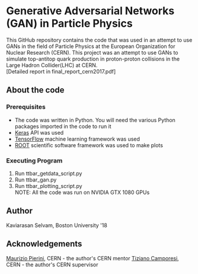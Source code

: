 # Generative Adversarial Networks (GAN) in Particle Physics
This GitHub repository contains the code that was used in an attempt to use GANs in the field of Particle Physics at the European Organization for Nuclear Research (CERN). This project was an attempt to use GANs to simulate top-antitop quark production in proton-proton collisions in the Large Hadron Collider(LHC) at CERN. <br />
[Detailed report in final_report_cern2017.pdf]

## About the code
### Prerequisites
* The code was written in Python. You will need the various Python packages imported in the code to run it
* [Keras](https://keras.io/) API was used
* [TensorFlow](https://www.tensorflow.org/) machine learning framework was used
* [ROOT](https://root.cern.ch/) scientific software framework was used to make plots <br />

### Executing Program
1. Run ttbar_getdata_script.py <br />
2. Run ttbar_gan.py <br />
3. Run ttbar_plotting_script.py <br />
NOTE: All the code was run on NVIDIA GTX 1080 GPUs

## Author
Kaviarasan Selvam, Boston University '18

## Acknowledgements
[Maurizio Pierini](https://ch.linkedin.com/in/maurizio-pierini-a04889a), CERN - the author's CERN mentor
[Tiziano Camporesi](https://www.linkedin.com/in/tiziano-camporesi-3011978/), CERN - the author's CERN supervisor

